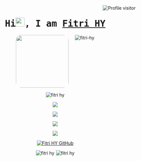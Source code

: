 
<a href="https://komarev.com/ghpvc/?username=fitri-hy">
  <img align="right" src="https://komarev.com/ghpvc/?username=fitri-hy&label=Visitors&color=0e75b6&style=flat" alt="Profile visitor" />
</a>

<h1 align="center">
<samp>Hi<img src="https://media.giphy.com/media/hvRJCLFzcasrR4ia7z/giphy.gif" width="28">, I am 
<b><a target="_blank" href="https:/hy-tech.my.id">Fitri HY</a></b>
</samp>
</h1>

<p align="center" style="display: flex; justify-content: center; gap: 5px;">
 <img width="165px" style="border-radius: 10%; margin-right: 15px;" src="https://fitri.orzpartners.com/static/media/img-mobile.ffe4e72eca58036afbb6.jpg" />
 <img src="https://github-readme-stats.vercel.app/api/top-langs?username=fitri-hy&show_icons=true&locale=en&layout=compact" alt="fitri-hy" />
</p>

<p align="center" style="display: flex; justify-content: center; gap: 5px;">
<img src="http://github-profile-summary-cards.vercel.app/api/cards/profile-details?username=fitri-hy&theme=github" alt="fitri hy"/>
</p>

<p align="center">
  <a href="https://hy-tech.my.id/" target="_blank">
    <img src="https://skillicons.dev/icons?i=html" />
  </a>
</p>

<p align="center">
  <a href="https://hy-tech.my.id/" target="_blank">
    <img src="https://skillicons.dev/icons?i=css,bootstrap,tailwind,sass" />
  </a>
</p>

<p align="center">
  <a href="https://hy-tech.my.id/" target="_blank">
    <img src="https://skillicons.dev/icons?i=javascript,jquery,react,astro,vite,vue,angular,svelte,nodejs,nextjs,express,git,vscode" />
  </a>
<p align="center">
  <a href="https://hy-tech.my.id/" target="_blank">
    <img src="https://skillicons.dev/icons?i=php,laravel,python,cpp,java,kotlin,flutter,mysql,mongodb,firebase,erlang,elixir" />
  </a>
</p>

<div align="center">

[![Fitri HY GitHub](https://github-readme-stats.vercel.app/api?username=fitri-hy\&show_icons=true\&theme=default#gh-light-mode-only)](https://github.com/fitri-hy)

</div>

<p align="center" style="display: flex; justify-content: center; gap: 5px;">
<img src="http://github-profile-summary-cards.vercel.app/api/cards/repos-per-language?username=fitri-hy&theme=github" alt="fitri hy"/>
<img src="http://github-profile-summary-cards.vercel.app/api/cards/most-commit-language?username=fitri-hy&theme=github" alt="fitri hy"/>
</p>
  
